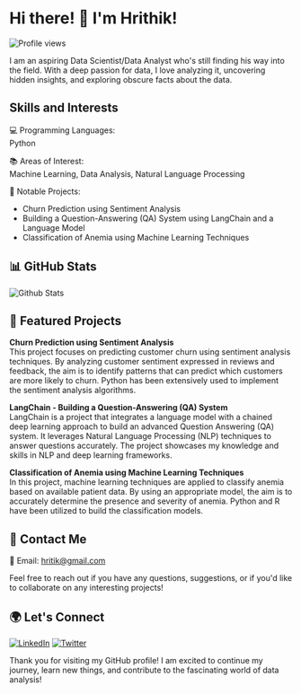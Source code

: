 # Hi there! 👋 I'm Hrithik! 

![Profile views](https://komarev.com/ghpvc/?username=hritxxxk)

I am an aspiring Data Scientist/Data Analyst who's still finding his way into the field. With a deep passion for data, I love analyzing it, uncovering hidden insights, and exploring obscure facts about the data.

## Skills and Interests

💻 Programming Languages:  
Python 

📚 Areas of Interest:  
Machine Learning, Data Analysis, Natural Language Processing

🔬 Notable Projects:  
- Churn Prediction using Sentiment Analysis  
- Building a Question-Answering (QA) System using LangChain and a Language Model  
- Classification of Anemia using Machine Learning Techniques


## 📊 GitHub Stats

![Github Stats](https://github-readme-stats.vercel.app/api?username=hritxxxk&show_icons=true&count_private=true&theme=radical)

## 📁 Featured Projects

**Churn Prediction using Sentiment Analysis**  
This project focuses on predicting customer churn using sentiment analysis techniques. By analyzing customer sentiment expressed in reviews and feedback, the aim is to identify patterns that can predict which customers are more likely to churn. Python has been extensively used to implement the sentiment analysis algorithms.

**LangChain - Building a Question-Answering (QA) System**  
LangChain is a project that integrates a language model with a chained deep learning approach to build an advanced Question Answering (QA) system. It leverages Natural Language Processing (NLP) techniques to answer questions accurately. The project showcases my knowledge and skills in NLP and deep learning frameworks.

**Classification of Anemia using Machine Learning Techniques**  
In this project, machine learning techniques are applied to classify anemia based on available patient data. By using an appropriate model, the aim is to accurately determine the presence and severity of anemia. Python and R have been utilized to build the classification models.

## 📧 Contact Me

📩 Email: [hritik@gmail.com](mailto:hritik@gmail.com)

Feel free to reach out if you have any questions, suggestions, or if you'd like to collaborate on any interesting projects!

## 🌍 Let's Connect

[![LinkedIn](https://img.shields.io/badge/LinkedIn-Hritik-blue)](https://www.linkedin.com/in/hritik)
[![Twitter](https://img.shields.io/badge/Twitter-hritxxxk-blue)](https://twitter.com/hritxxxk)


Thank you for visiting my GitHub profile!
I am excited to continue my journey, learn new things, and contribute to the fascinating world of data analysis!
